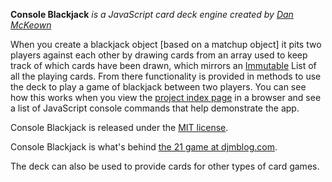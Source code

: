 **Console Blackjack**
*is a JavaScript card deck engine created by [Dan McKeown](http://danmckeown.info)*

When you create a blackjack object [based on a matchup object] it pits two players against each other by drawing cards from an array used to keep track of which cards have been drawn, which mirrors an [Immutable](https://facebook.github.io/immutable-js/) List of all the playing cards.  From there functionality is provided in methods to use the deck to play a game of blackjack between two players.  You can see how this works when you view the [project index page](index.html) in a browser and see a list of JavaScript console commands that help demonstrate the app.

Console Blackjack is released under the [MIT license](LICENSE).

Console Blackjack is what's behind [the 21 game at djmblog.com](http://djmblog.com/blackjack).

The deck can also be used to provide cards for other types of card games.
